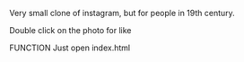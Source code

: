 Very small clone of instagram, but for people in 19th century.

Double click on the photo for like

FUNCTION
Just open index.html